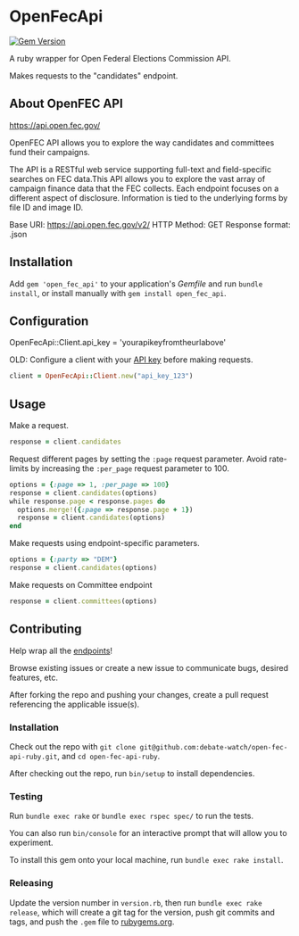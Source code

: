 # OpenFecApi

[![Gem Version](https://badge.fury.io/rb/open_fec_api.svg)](http://badge.fury.io/rb/open_fec_api)

A ruby wrapper for Open Federal Elections Commission API.

Makes requests to the "candidates" endpoint.

## About OpenFEC API

https://api.open.fec.gov/

OpenFEC API allows you to explore the way candidates and committees fund their campaigns.

The API is a RESTful web service supporting full-text and field-specific searches on FEC data.This API allows you to explore the vast array of campaign finance data that the FEC collects. Each endpoint focuses on a different aspect of disclosure. Information is tied to the underlying forms by file ID and image ID.

Base URI:		  https://api.open.fec.gov/v2/
HTTP Method:	  GET
Response format: .json

## Installation

Add `gem 'open_fec_api'` to your application's *Gemfile* and run `bundle install`, or install manually with `gem install open_fec_api`.

## Configuration

OpenFecApi::Client.api_key = 'yourapikeyfromtheurlabove'

OLD: Configure a client with your [API key](https://api.data.gov/signup/) before making requests.

```` rb
client = OpenFecApi::Client.new("api_key_123")
````

## Usage

Make a request.

```` rb
response = client.candidates
````

Request different pages by setting the `:page` request parameter. Avoid rate-limits by increasing the `:per_page` request parameter to 100.

```` rb
options = {:page => 1, :per_page => 100}
response = client.candidates(options)
while response.page < response.pages do
  options.merge!({:page => response.page + 1})
  response = client.candidates(options)
end
````

Make requests using endpoint-specific parameters.

```` rb
options = {:party => "DEM"}
response = client.candidates(options)
````

Make requests on Committee endpoint

```` rb
response = client.committees(options)
````

## Contributing

Help wrap all the [endpoints](ENDPOINTS.md)!

Browse existing issues or create a new issue to communicate bugs, desired features, etc.

After forking the repo and pushing your changes, create a pull request referencing the applicable issue(s).

### Installation

Check out the repo with `git clone git@github.com:debate-watch/open-fec-api-ruby.git`, and `cd open-fec-api-ruby`.

After checking out the repo, run `bin/setup` to install dependencies.

### Testing

Run `bundle exec rake` or `bundle exec rspec spec/` to run the tests.

You can also run `bin/console` for an interactive prompt that will allow you to experiment.

To install this gem onto your local machine, run `bundle exec rake install`.

### Releasing

Update the version number in `version.rb`, then run `bundle exec rake release`, which will create a git tag for the version, push git commits and tags, and push the `.gem` file to [rubygems.org](https://rubygems.org).
